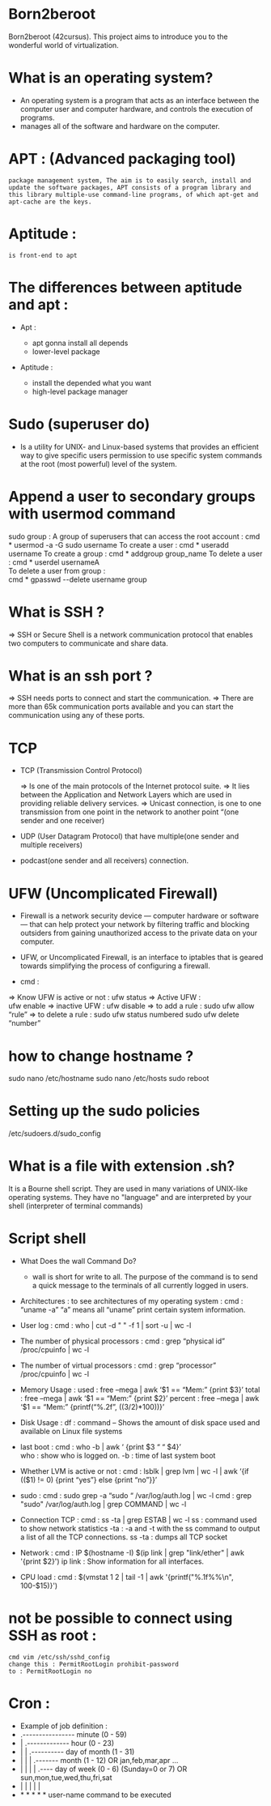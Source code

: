 # Born2beroot
Born2beroot (42cursus). This project aims to introduce you to the wonderful world of virtualization.

# What is an operating system?

* An operating system is a program that acts as an interface between the computer user and computer hardware, and controls the execution of programs. 
* manages all of the software and hardware on the computer. 

# APT : (Advanced packaging tool)

	package management system, The aim is to easily search, install and update the software packages, APT consists of a program library and this library multiple-use command-line programs, of which apt-get and apt-cache are the keys.

# Aptitude : 
	is front-end to apt

# The differences between aptitude and apt :
 
- Apt : 
	* apt gonna install all depends
	* lower-level package

- Aptitude :
	* install the depended what you want
	* high-level package manager

# Sudo (superuser do) 
   * Is a utility for UNIX- and Linux-based systems that provides an efficient way to give specific users permission to use specific system commands at the root (most powerful) level of the system.

# Append a user to secondary groups with usermod command
sudo group :
A group of superusers that can access the root account : 
    cmd * usermod -a -G sudo username
To create a user : 
    cmd * useradd username
To create a group : 
    cmd * addgroup group_name
To delete a user : 
    cmd * userdel usernameA		
To delete a user from group :	 
    cmd * gpasswd --delete username group


# What is SSH ?

=> SSH or Secure Shell is a network communication protocol that enables two computers to communicate and share data.

# What is an ssh port ?

=> SSH needs ports to connect and start the communication. 
=> There are more than 65k communication ports available and you can start the communication using any of these ports. 


# TCP

- TCP (Transmission Control Protocol)

     => Is one of the main protocols of the Internet protocol suite. 
     => It lies between the Application and Network Layers which are used in providing reliable delivery services.
     => Unicast connection, is one to one transmission from one point in the network to another point “(one sender and one receiver)
     
- UDP (User Datagram Protocol) that have multiple(one sender and multiple receivers)
- podcast(one sender and all receivers) connection.

# UFW (Uncomplicated Firewall)

- Firewall is a network security device — computer hardware or software — that can help protect your network by filtering traffic and blocking outsiders from gaining unauthorized access to the private data on your computer.

- UFW, or Uncomplicated Firewall, is an interface to iptables that is geared towards simplifying the process of configuring a firewall.

- cmd :

=> Know UFW is active or not :
	ufw status
=> Active UFW :  
	ufw enable
=> inactive UFW : 
	ufw disable
=> to add a rule : 
	sudo ufw allow “rule”
=> to delete a rule :
	sudo ufw status numbered
	sudo ufw delete “number”

# how to change hostname ?

sudo nano /etc/hostname
sudo nano /etc/hosts
sudo reboot

# Setting up the sudo policies

/etc/sudoers.d/sudo_config

# What is a file with extension .sh?

It is a Bourne shell script. They are used in many variations of UNIX-like operating systems. They have no "language" and are interpreted by your shell (interpreter of terminal commands)

# Script shell

- What Does the wall Command Do?

	* wall is short for write to all. The purpose of the command is to send a quick message to the terminals of all currently logged in users.
		
- Architectures :
	to see architectures of my operating system :
	cmd :	“uname -a”
		“a” means all
		“uname” print certain system information.

- User log :
	cmd : 	who | cut -d " " -f 1 | sort -u | wc -l

- The number of physical processors :
	cmd :	grep “physical id” /proc/cpuinfo | wc -l

- The number of virtual processors : 
	cmd :	grep “processor” /proc/cpuinfo | wc -l
	
- Memory Usage : 
	used : free –mega | awk ‘$1 == “Mem:” {print $3}’
	total : free –mega | awk ‘$1 == “Mem:” {print $2}’
	percent : free –mega | awk ‘$1 == “Mem:” {printf(“%.2f”, (($3/$2)*100))}’
	
- Disk Usage :
	df :  command – Shows the amount of disk space used and available on Linux file systems
	
- last boot : 
	cmd  :	who -b | awk ‘ {print $3 “ “ $4}’	
	who  :	show who is logged on.
	-b   :	time of last system boot
	
- Whether LVM is active or not : 
	cmd  :	lsblk | grep lvm | wc -l | awk ‘{if (($1) != 0) {print “yes”} else {print “no”}}’

- sudo : 
	cmd :	sudo grep -a “sudo “ /var/log/auth.log | wc -l
	cmd :	grep "sudo" /var/log/auth.log | grep COMMAND | wc -l

- Connection TCP : 
	cmd : 	ss -ta | grep ESTAB | wc -l
	ss : command used to show network statistics
	-ta : -a and -t with the ss command to output a list of all the TCP connections.
	ss -ta : dumps all TCP socket

- Network : 
	cmd : 	IP $(hostname -I) $(ip link | grep "link/ether" | awk '{print $2}') 
	ip link : Show information for all interfaces.

- CPU load : 
	cmd :	$(vmstat 1 2 | tail -1 | awk '{printf("%.1f%%\n", 100-$15)}')

# not be possible to connect using SSH as root :

	cmd vim /etc/ssh/sshd_config
	change this : PermitRootLogin prohibit-password
	to : PermitRootLogin no

# Cron :

- Example of job definition :
-  .---------------- minute (0 - 59)
-  |  .------------- hour (0 - 23)
-  |  |  .---------- day of month (1 - 31)
-  |  |  |  .------- month (1 - 12) OR jan,feb,mar,apr ...
-  |  |  |  |  .---- day of week (0 - 6) (Sunday=0 or 7) OR  sun,mon,tue,wed,thu,fri,sat
-  |  |  |  |  |
-  \*  \*  \*  \*  \* user-name  command to be executed
